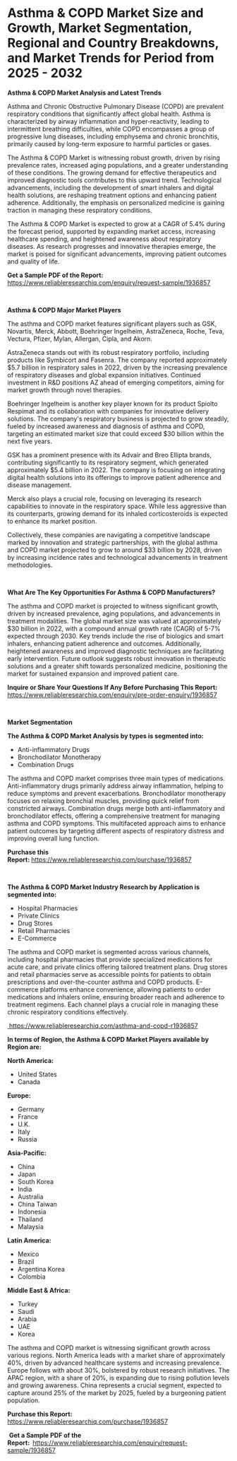 <p><h1>Asthma & COPD Market Size and Growth, Market Segmentation, Regional and Country Breakdowns, and Market Trends for Period from 2025 -  2032</h1></p><p><strong>Asthma & COPD Market Analysis and Latest Trends</strong></p>
<p><p>Asthma and Chronic Obstructive Pulmonary Disease (COPD) are prevalent respiratory conditions that significantly affect global health. Asthma is characterized by airway inflammation and hyper-reactivity, leading to intermittent breathing difficulties, while COPD encompasses a group of progressive lung diseases, including emphysema and chronic bronchitis, primarily caused by long-term exposure to harmful particles or gases.</p><p>The Asthma & COPD Market is witnessing robust growth, driven by rising prevalence rates, increased aging populations, and a greater understanding of these conditions. The growing demand for effective therapeutics and improved diagnostic tools contributes to this upward trend. Technological advancements, including the development of smart inhalers and digital health solutions, are reshaping treatment options and enhancing patient adherence. Additionally, the emphasis on personalized medicine is gaining traction in managing these respiratory conditions.</p><p>The Asthma & COPD Market is expected to grow at a CAGR of 5.4% during the forecast period, supported by expanding market access, increasing healthcare spending, and heightened awareness about respiratory diseases. As research progresses and innovative therapies emerge, the market is poised for significant advancements, improving patient outcomes and quality of life.</p></p>
<p><strong>Get a Sample PDF of the Report:&nbsp;</strong> <a href="https://www.reliableresearchiq.com/enquiry/request-sample/1936857?utm_campaign=2866&utm_medium=2&utm_source=Github&utm_content=ia&utm_term=19042025&utm_id=asthma-copd">https://www.reliableresearchiq.com/enquiry/request-sample/1936857</a></p>
<p>&nbsp;</p>
<p><strong>Asthma & COPD Major Market Players</strong></p>
<p><p>The asthma and COPD market features significant players such as GSK, Novartis, Merck, Abbott, Boehringer Ingelheim, AstraZeneca, Roche, Teva, Vectura, Pfizer, Mylan, Allergan, Cipla, and Akorn. </p><p>AstraZeneca stands out with its robust respiratory portfolio, including products like Symbicort and Fasenra. The company reported approximately $5.7 billion in respiratory sales in 2022, driven by the increasing prevalence of respiratory diseases and global expansion initiatives. Continued investment in R&D positions AZ ahead of emerging competitors, aiming for market growth through novel therapies.</p><p>Boehringer Ingelheim is another key player known for its product Spiolto Respimat and its collaboration with companies for innovative delivery solutions. The company's respiratory business is projected to grow steadily, fueled by increased awareness and diagnosis of asthma and COPD, targeting an estimated market size that could exceed $30 billion within the next five years.</p><p>GSK has a prominent presence with its Advair and Breo Ellipta brands, contributing significantly to its respiratory segment, which generated approximately $5.4 billion in 2022. The company is focusing on integrating digital health solutions into its offerings to improve patient adherence and disease management.</p><p>Merck also plays a crucial role, focusing on leveraging its research capabilities to innovate in the respiratory space. While less aggressive than its counterparts, growing demand for its inhaled corticosteroids is expected to enhance its market position.</p><p>Collectively, these companies are navigating a competitive landscape marked by innovation and strategic partnerships, with the global asthma and COPD market projected to grow to around $33 billion by 2028, driven by increasing incidence rates and technological advancements in treatment methodologies.</p></p>
<p>&nbsp;</p>
<p><strong>What Are The Key Opportunities For Asthma & COPD Manufacturers?</strong></p>
<p><p>The asthma and COPD market is projected to witness significant growth, driven by increased prevalence, aging populations, and advancements in treatment modalities. The global market size was valued at approximately $30 billion in 2022, with a compound annual growth rate (CAGR) of 5-7% expected through 2030. Key trends include the rise of biologics and smart inhalers, enhancing patient adherence and outcomes. Additionally, heightened awareness and improved diagnostic techniques are facilitating early intervention. Future outlook suggests robust innovation in therapeutic solutions and a greater shift towards personalized medicine, positioning the market for sustained expansion and improved patient care.</p></p>
<p><strong>Inquire or Share Your Questions If Any Before Purchasing This Report:</strong> <a href="https://www.reliableresearchiq.com/enquiry/pre-order-enquiry/1936857?utm_campaign=2866&utm_medium=2&utm_source=Github&utm_content=ia&utm_term=19042025&utm_id=asthma-copd">https://www.reliableresearchiq.com/enquiry/pre-order-enquiry/1936857</a></p>
<p>&nbsp;</p>
<p><strong>Market Segmentation</strong></p>
<p><strong>The Asthma & COPD Market Analysis by types is segmented into:</strong></p>
<p><ul><li>Anti-inflammatory Drugs</li><li>Bronchodilator Monotherapy</li><li>Combination Drugs</li></ul></p>
<p><p>The asthma and COPD market comprises three main types of medications. Anti-inflammatory drugs primarily address airway inflammation, helping to reduce symptoms and prevent exacerbations. Bronchodilator monotherapy focuses on relaxing bronchial muscles, providing quick relief from constricted airways. Combination drugs merge both anti-inflammatory and bronchodilator effects, offering a comprehensive treatment for managing asthma and COPD symptoms. This multifaceted approach aims to enhance patient outcomes by targeting different aspects of respiratory distress and improving overall lung function.</p></p>
<p><strong>Purchase this Report:&nbsp;</strong><a href="https://www.reliableresearchiq.com/purchase/1936857?utm_campaign=2866&utm_medium=2&utm_source=Github&utm_content=ia&utm_term=19042025&utm_id=asthma-copd">https://www.reliableresearchiq.com/purchase/1936857</a></p>
<p>&nbsp;</p>
<p><strong>The Asthma & COPD Market Industry Research by Application is segmented into:</strong></p>
<p><ul><li>Hospital Pharmacies</li><li>Private Clinics</li><li>Drug Stores</li><li>Retail Pharmacies</li><li>E-Commerce</li></ul></p>
<p><p>The asthma and COPD market is segmented across various channels, including hospital pharmacies that provide specialized medications for acute care, and private clinics offering tailored treatment plans. Drug stores and retail pharmacies serve as accessible points for patients to obtain prescriptions and over-the-counter asthma and COPD products. E-commerce platforms enhance convenience, allowing patients to order medications and inhalers online, ensuring broader reach and adherence to treatment regimens. Each channel plays a crucial role in managing these chronic respiratory conditions effectively.</p></p>
<p><a href="https://www.reliableresearchiq.com/asthma-and-copd-r1936857?utm_campaign=2866&utm_medium=2&utm_source=Github&utm_content=ia&utm_term=19042025&utm_id=asthma-copd">&nbsp;https://www.reliableresearchiq.com/asthma-and-copd-r1936857</a></p>
<p><strong>In terms of Region, the Asthma & COPD Market Players available by Region are:</strong></p>
<p>
    <p> <strong> North America: </strong>
        <ul>
            <li>United States</li>
            <li>Canada</li>
        </ul>
        </p> 
    <p> <strong> Europe: </strong>
        <ul>
            <li>Germany</li>
            <li>France</li>
            <li>U.K.</li>
            <li>Italy</li>
            <li>Russia</li>
        </ul>
        </p> 
    <p> <strong> Asia-Pacific: </strong>
        <ul>
            <li>China</li>
            <li>Japan</li>
            <li>South Korea</li>
            <li>India</li>
            <li>Australia</li>
            <li>China Taiwan</li>
            <li>Indonesia</li>
            <li>Thailand</li>
            <li>Malaysia</li>
        </ul>
        </p> 
    <p> <strong> Latin America: </strong>
        <ul>
            <li>Mexico</li>
            <li>Brazil</li>
            <li>Argentina Korea</li>
            <li>Colombia</li>
        </ul>
        </p> 
    <p> <strong> Middle East & Africa: </strong>
        <ul>
            <li>Turkey</li>
            <li>Saudi</li>
            <li>Arabia</li>
            <li>UAE</li>
            <li>Korea</li>
        </ul>
    </p>
    </p>
<p><p>The asthma and COPD market is witnessing significant growth across various regions. North America leads with a market share of approximately 40%, driven by advanced healthcare systems and increasing prevalence. Europe follows with about 30%, bolstered by robust research initiatives. The APAC region, with a share of 20%, is expanding due to rising pollution levels and growing awareness. China represents a crucial segment, expected to capture around 25% of the market by 2025, fueled by a burgeoning patient population.</p></p>
<p><strong>Purchase this Report: </strong><a href="https://www.reliableresearchiq.com/purchase/1936857?utm_campaign=2866&utm_medium=2&utm_source=Github&utm_content=ia&utm_term=19042025&utm_id=asthma-copd">https://www.reliableresearchiq.com/purchase/1936857</a></p>
<p>&nbsp;<strong>Get a Sample PDF of the Report:&nbsp;&nbsp;</strong><a href="https://www.reliableresearchiq.com/enquiry/request-sample/1936857?utm_campaign=2866&utm_medium=2&utm_source=Github&utm_content=ia&utm_term=19042025&utm_id=asthma-copd">https://www.reliableresearchiq.com/enquiry/request-sample/1936857</a></p>
<p><strong></strong></p>
<p><p></p><p></p><p></p></p>